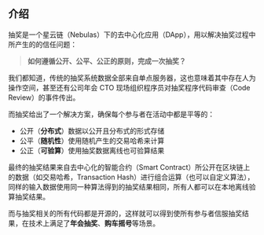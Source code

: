 ## 介绍

抽奖是一个星云链（Nebulas）下的去中心化应用（DApp），用以解决抽奖过程中所产生的的信任问题：

> **如何遵循公开、公平、公正的原则，完成一次抽奖？**

我们都知道，传统的抽奖系统数据全部来自单点服务器，这也意味着其中存在人为操作空间，甚至还有公司年会 CTO 现场组织程序员对抽奖程序代码审查（Code Review）的事件传出。

而抽奖给出了一个解决方案，确保每个参与者在活动中都是平等的：

*   公开（**分布式**）数据以公开且分布式的形式存储
*   公平（**随机性**）使用随机产生的交易哈希来计算
*   公正（**可验算**）使用抽奖数据离线也可验算结果

最终的抽奖结果来自去中心化的智能合约（Smart Contract）所公开在区块链上的数据（如交易哈希，Transaction Hash）进行组合运算（也可以自定义算法），同样的输入数据使用同一种算法得到的抽奖结果相同，所有人都可以在本地离线验算抽奖结果。

而与抽奖相关的所有代码都是开源的，这样就可以得到使所有参与者信服抽奖结果，在技术上满足了**年会抽奖**、**购车摇号**等场景。
